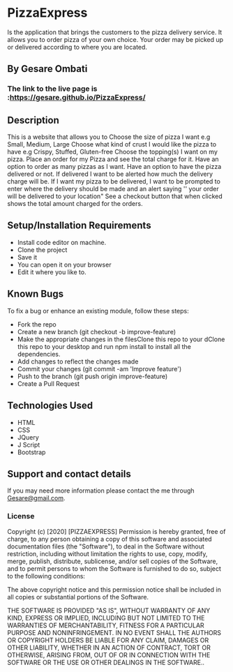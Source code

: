 # PizzaExpress

Is the application that brings the customers to the pizza delivery service. It allows you to order pizza of your own choice. 
Your order may be picked up or delivered according to where you are located.
## By **Gesare Ombati**
### The link to the live page is :https://gesare.github.io/PizzaExpress/
## Description
This  is a website that allows you to Choose the size of pizza I want e.g Small, Medium, Large Choose what kind of crust I would like the pizza to have e.g Crispy, Stuffed, Gluten-free Choose the topping(s) I want on my pizza. Place an order for my Pizza and see the total charge for it. Have an option to order as many pizzas as I want. Have an option to have the pizza delivered or not.  If delivered I want to be alerted how much the delivery charge will be. If I want my pizza to be delivered, I want to be prompted to enter where the delivery should be made and an alert saying '' your order will be delivered to your location" See a checkout button that when clicked shows the total amount charged for the orders.

## Setup/Installation Requirements
* Install code editor on machine.
* Clone the project 
* Save it
* You can open it on your browser
* Edit it where you like to.
## Known Bugs
To fix a bug or enhance an existing module, follow these steps:

* Fork the repo
* Create a new branch (git checkout -b improve-feature)
* Make the appropriate changes in the filesClone this repo to your dClone this repo to your desktop and run npm install to install all the dependencies.
* Add changes to reflect the changes made
* Commit your changes (git commit -am 'Improve feature')
* Push to the branch (git push origin improve-feature)
* Create a Pull Request
## Technologies Used
* HTML
* CSS
* JQuery
* J Script
* Bootstrap
## Support and contact details
If you may need more information please contact the me through Gesare@gmail.com.
### License
Copyright (c) [2020] [PIZZAEXPRESS] Permission is hereby granted, free of charge, to any person obtaining a copy of this software and associated documentation files (the "Software"), to deal in the Software without restriction, including without limitation the rights to use, copy, modify, merge, publish, distribute, sublicense, and/or sell copies of the Software, and to permit persons to whom the Software is furnished to do so, subject to the following conditions:

The above copyright notice and this permission notice shall be included in all copies or substantial portions of the Software.

THE SOFTWARE IS PROVIDED "AS IS", WITHOUT WARRANTY OF ANY KIND, EXPRESS OR IMPLIED, INCLUDING BUT NOT LIMITED TO THE WARRANTIES OF MERCHANTABILITY, FITNESS FOR A PARTICULAR PURPOSE AND NONINFRINGEMENT. IN NO EVENT SHALL THE AUTHORS OR COPYRIGHT HOLDERS BE LIABLE FOR ANY CLAIM, DAMAGES OR OTHER LIABILITY, WHETHER IN AN ACTION OF CONTRACT, TORT OR OTHERWISE, ARISING FROM, OUT OF OR IN CONNECTION WITH THE SOFTWARE OR THE USE OR OTHER DEALINGS IN THE SOFTWARE..
